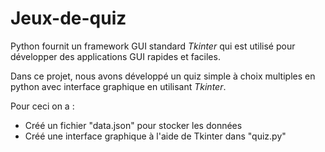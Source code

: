 # Jeux-de-quiz

Python fournit un framework GUI standard *Tkinter* qui est utilisé pour développer des applications GUI rapides et faciles. 

Dans ce projet, nous avons développé un quiz simple à choix multiples en python avec interface graphique en utilisant *Tkinter*.

Pour ceci on a :
 * Créé un fichier "data.json" pour stocker les données
 * Créé une interface graphique à l'aide de Tkinter dans "quiz.py"
